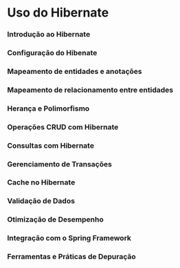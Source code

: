 # Uso do Hibernate

### Introdução ao Hibernate
### Configuração do Hibenate
### Mapeamento de entidades e anotações
### Mapeamento de relacionamento entre entidades
### Herança e Polimorfismo
### Operações CRUD com Hibernate
### Consultas com Hibernate
### Gerenciamento de Transações
### Cache no Hibernate
### Validação de Dados
### Otimização de Desempenho
### Integração com o Spring Framework
###  Ferramentas e Práticas de Depuração



